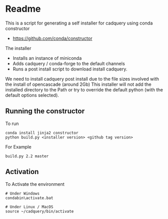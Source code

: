 # Readme

This is a script for generating a self installer for cadquery using conda constructor

  * https://github.com/conda/constructor

The installer

  * Installs an instance of miniconda
  * Adds cadquery / conda-forge to the default channels
  * Runs a post install script to download install cadquery.

We need to install cadquery post install due to the file sizes involved with the install of opencascade (around 2Gb)
This installer will not add the installed directory to the Path or try to override the default python (with the default options selected).

## Running the constructor

To run
```
conda install jinja2 constructor
python build.py <installer version> <github tag version>
```

For Example
```
build.py 2.2 master
```

## Activation

To Activate the environment
```
# Under Windows
condabin\activate.bat

# Under Linux / MacOS
source ~/cadquery/bin/activate
```

